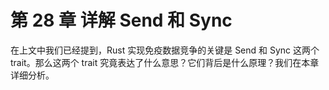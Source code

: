 # 第 28 章 详解 Send 和 Sync

在上文中我们已经提到，Rust 实现免疫数据竞争的关键是 Send 和 Sync 这两个 trait。那么这两个 trait 究竟表达了什么意思？它们背后是什么原理？我们在本章详细分析。
